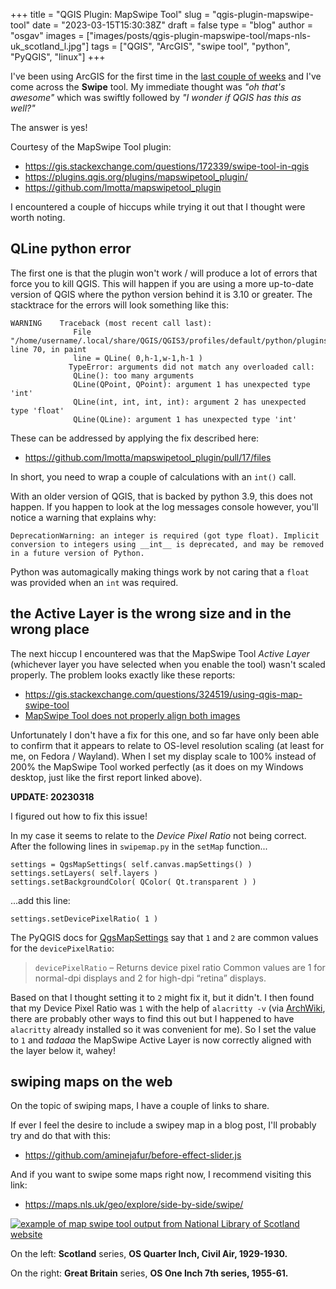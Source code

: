 
+++
title = "QGIS Plugin: MapSwipe Tool"
slug = "qgis-plugin-mapswipe-tool"
date = "2023-03-15T15:30:38Z"
draft = false
type = "blog"
author = "osgav"
images = ["images/posts/qgis-plugin-mapswipe-tool/maps-nls-uk_scotland_l.jpg"]
tags = ["QGIS", "ArcGIS", "swipe tool", "python", "PyQGIS", "linux"]
+++

I've been using ArcGIS for the first time in the [last couple of weeks](/blog/weeknotes-2023-09.html) and I've come across the **Swipe** tool. My immediate thought was *"oh that's awesome"* which was swiftly followed by *"I wonder if QGIS has this as well?"*

<!--more-->

The answer is yes! 

Courtesy of the MapSwipe Tool plugin:

- https://gis.stackexchange.com/questions/172339/swipe-tool-in-qgis
- https://plugins.qgis.org/plugins/mapswipetool_plugin/
- https://github.com/lmotta/mapswipetool_plugin

I encountered a couple of hiccups while trying it out that I thought were worth noting. 

## QLine python error

The first one is that the plugin won't work / will produce a lot of errors that force you to kill QGIS. This will happen if you are using a more up-to-date version of QGIS where the python version behind it is 3.10 or greater. The stacktrace for the errors will look something like this:

```
WARNING    Traceback (most recent call last):  
              File "/home/username/.local/share/QGIS/QGIS3/profiles/default/python/plugins/mapswipetool_plugin/swipemap.py", line 70, in paint  
              line = QLine( 0,h-1,w-1,h-1 )  
             TypeError: arguments did not match any overloaded call:  
              QLine(): too many arguments  
              QLine(QPoint, QPoint): argument 1 has unexpected type 'int'  
              QLine(int, int, int, int): argument 2 has unexpected type 'float'  
              QLine(QLine): argument 1 has unexpected type 'int'
```

These can be addressed by applying the fix described here:

- https://github.com/lmotta/mapswipetool_plugin/pull/17/files

In short, you need to wrap a couple of calculations with an `int()` call. 

With an older version of QGIS, that is backed by python 3.9, this does not happen. If you happen to look at the log messages console however, you'll notice a warning that explains why:

```
DeprecationWarning: an integer is required (got type float). Implicit conversion to integers using __int__ is deprecated, and may be removed in a future version of Python.
```

Python was automagically making things work by not caring that a `float` was provided when an `int` was required.

## the Active Layer is the wrong size and in the wrong place

The next hiccup I encountered was that the MapSwipe Tool *Active Layer* (whichever layer you have selected when you enable the tool) wasn't scaled properly. The problem looks exactly like these reports:

- https://gis.stackexchange.com/questions/324519/using-qgis-map-swipe-tool
- [MapSwipe Tool does not properly align both images](https://github.com/lmotta/mapswipetool_plugin/issues/11)

Unfortunately I don't have a fix for this one, and so far have only been able to confirm that it appears to relate to OS-level resolution scaling (at least for me, on Fedora / Wayland). When I set my display scale to 100% instead of 200% the MapSwipe Tool worked perfectly (as it does on my Windows desktop, just like the first report linked above). 

**UPDATE: 20230318**

I figured out how to fix this issue!

In my case it seems to relate to the *Device Pixel Ratio* not being correct. After the following lines in `swipemap.py` in the `setMap` function...

```
settings = QgsMapSettings( self.canvas.mapSettings() )
settings.setLayers( self.layers )
settings.setBackgroundColor( QColor( Qt.transparent ) )
```

...add this line:

```
settings.setDevicePixelRatio( 1 )
```

The PyQGIS docs for [QgsMapSettings](https://qgis.org/pyqgis/3.4/core/QgsMapSettings.html#qgis.core.QgsMapSettings) say that `1` and `2` are common values for the `devicePixelRatio`:

> `devicePixelRatio` – Returns device pixel ratio Common values are 1 for normal-dpi displays and 2 for high-dpi “retina” displays.

Based on that I thought setting it to `2` might fix it, but it didn't. I then found that my Device Pixel Ratio was `1` with the help of `alacritty -v` (via [ArchWiki](https://wiki.archlinux.org/title/Alacritty), there are probably other ways to find this out but I happened to have `alacritty` already installed so it was convenient for me). So I set the value to `1` and *tadaaa* the MapSwipe Active Layer is now correctly aligned with the layer below it, wahey!

## swiping maps on the web

On the topic of swiping maps, I have a couple of links to share.

If ever I feel the desire to include a swipey map in a blog post, I'll probably try and do that with this:

- https://github.com/aminejafur/before-effect-slider.js

And if you want to swipe some maps right now, I recommend visiting this link:

- https://maps.nls.uk/geo/explore/side-by-side/swipe/


[![example of map swipe tool output from National Library of Scotland website](/images/posts/qgis-plugin-mapswipe-tool/maps-nls-uk_scotland_s.jpg)](/images/posts/qgis-plugin-mapswipe-tool/maps-nls-uk_scotland_l.jpg)

On the left: **Scotland** series, **OS Quarter Inch, Civil Air, 1929-1930.**

On the right: **Great Britain** series, **OS One Inch 7th series, 1955-61.**

